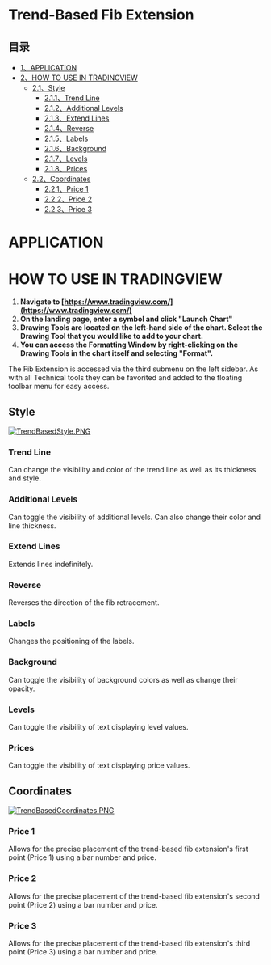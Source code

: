 # Trend-Based Fib Extension

## 目录

-   [1、APPLICATION](#APPLICATION)
-   [2、HOW TO USE IN TRADINGVIEW](#HOW_TO_USE_IN_TRADINGVIEW)
    -   [2.1、Style](#Style)
        -   [2.1.1、Trend Line](#Trend_Line)
        -   [2.1.2、Additional Levels](#Additional_Levels)
        -   [2.1.3、Extend Lines](#Extend_Lines)
        -   [2.1.4、Reverse](#Reverse)
        -   [2.1.5、Labels](#Labels)
        -   [2.1.6、Background](#Background)
        -   [2.1.7、Levels](#Levels)
        -   [2.1.8、Prices](#Prices)
    -   [2.2、Coordinates](#Coordinates)
        -   [2.2.1、Price 1](#Price_1)
        -   [2.2.2、Price 2](#Price_2)
        -   [2.2.3、Price 3](#Price_3)

# APPLICATION

# HOW TO USE IN TRADINGVIEW

1.  **Navigate to  [https://www.tradingview.com/](https://www.tradingview.com/)**
2.  **On the landing page, enter a symbol and click "Launch Chart"**
3.  **Drawing Tools are located on the left-hand side of the chart. Select the Drawing Tool that you would like to add to your chart.**
4.  **You can access the Formatting Window by right-clicking on the Drawing Tools in the chart itself and selecting "Format".**

The Fib Extension is accessed via the third submenu on the left sidebar. As with all Technical tools they can be favorited and added to the floating toolbar menu for easy access.

## Style

[![TrendBasedStyle.PNG](https://wiki-pics.tradingview.com/tv/public/9/91/TrendBasedStyle.PNG)](https://www.tradingview.com/wiki/File:TrendBasedStyle.PNG)

### Trend Line

Can change the visibility and color of the trend line as well as its thickness and style.

### Additional Levels

Can toggle the visibility of additional levels. Can also change their color and line thickness.

### Extend Lines

Extends lines indefinitely.

### Reverse

Reverses the direction of the fib retracement.

### Labels

Changes the positioning of the labels.

### Background

Can toggle the visibility of background colors as well as change their opacity.

### Levels

Can toggle the visibility of text displaying level values.

### Prices

Can toggle the visibility of text displaying price values.

## Coordinates

[![TrendBasedCoordinates.PNG](https://wiki-pics.tradingview.com/tv/public/c/ca/TrendBasedCoordinates.PNG)](https://www.tradingview.com/wiki/File:TrendBasedCoordinates.PNG)

### Price 1

Allows for the precise placement of the trend-based fib extension's first point (Price 1) using a bar number and price.

### Price 2

Allows for the precise placement of the trend-based fib extension's second point (Price 2) using a bar number and price.

### Price 3

Allows for the precise placement of the trend-based fib extension's third point (Price 3) using a bar number and price.
